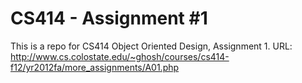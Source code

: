 CS414 - Assignment #1
=====================

This is a repo for CS414 Object Oriented Design, Assignment 1.
URL: http://www.cs.colostate.edu/~ghosh/courses/cs414-f12/yr2012fa/more_assignments/A01.php

